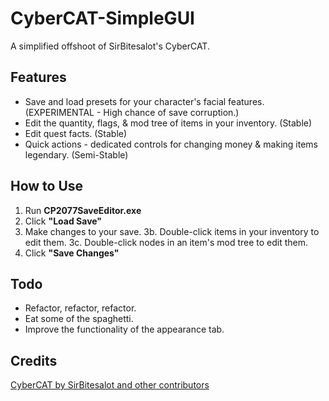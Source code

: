# CyberCAT-SimpleGUI
A simplified offshoot of SirBitesalot's CyberCAT.

## Features
- Save and load presets for your character's facial features. (EXPERIMENTAL - High chance of save corruption.)
- Edit the quantity, flags, & mod tree of items in your inventory. (Stable)
- Edit quest facts. (Stable)
- Quick actions - dedicated controls for changing money & making items legendary. (Semi-Stable)

## How to Use

 1. Run **CP2077SaveEditor.exe**
 2. Click **"Load Save"**
 3. Make changes to your save.
 3b. Double-click items in your inventory to edit them.
 3c. Double-click nodes in an item's mod tree to edit them.
 4. Click **"Save Changes"**
 
 ## Todo
 - Refactor, refactor, refactor.
 - Eat some of the spaghetti.
 - Improve the functionality of the appearance tab.

## Credits
[CyberCAT by SirBitesalot and other contributors](https://github.com/WolvenKit/CyberCAT)